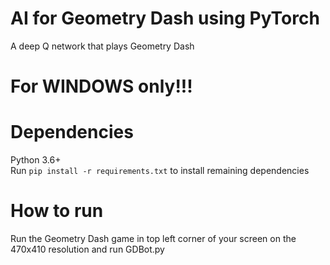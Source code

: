 # AI for Geometry Dash using PyTorch 
A deep Q network that plays Geometry Dash

# For WINDOWS only!!! 

# Dependencies
Python 3.6+  
Run `pip install -r requirements.txt` to install remaining dependencies

# How to run
Run the Geometry Dash game in top left corner of your screen on the 470x410 resolution and run GDBot.py
